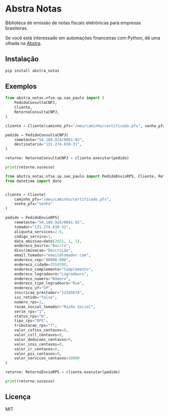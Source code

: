 # Abstra Notas

Biblioteca de emissão de notas fiscais eletrônicas para empresas brasileiras.


Se você está interessado em automações financeiras com Python, dê uma olhada na [Abstra](https://abstra.io/).

## Instalação

```bash
pip install abstra_notas
```

## Exemplos

```python
from abstra_notas.nfse.sp.sao_paulo import (
    PedidoConsultaCNPJ,
    Cliente,
    RetornoConsultaCNPJ,
)

cliente = Cliente(caminho_pfx="/meu/caminho/certificado.pfx", senha_pfx="senha")

pedido = PedidoConsultaCNPJ(
    remetente="54.188.924/0001-92",
    destinatario="131.274.830-31",
)

retorno: RetornoConsultaCNPJ = cliente.executar(pedido)

print(retorno.sucesso)
```

```python
from abstra_notas.nfse.sp.sao_paulo import PedidoEnvioRPS, Cliente, RetornoEnvioRPS
from datetime import date


cliente = Cliente(
    caminho_pfx="/meu/caminho/certificado.pfx",
    senha_pfx="senha"
)

pedido = PedidoEnvioRPS(
    remetente="54.188.924/0001-92",
    tomador="131.274.830-31",
    aliquota_servicos=2.0,
    codigo_servico=1,
    data_emissao=date(2021, 1, 1),
    endereco_bairro="Bairro",
    discriminacao="Descrição",
    email_tomador="email@tomador.com",
    endereco_cep="00000-000",
    endereco_cidade=3550308,
    endereco_complemento="Complemento",
    endereco_logradouro="Logradouro",
    endereco_numero="Número",
    endereco_tipo_logradouro="Rua",
    endereco_uf="SP",
    inscricao_prestador="12345678",
    iss_retido="false",
    numero_rps=1,
    razao_social_tomador="Razão Social",
    serie_rps="1",
    status_rps="N",
    tipo_rps="RPS",
    tributacao_rps="T",
    valor_cofins_centavos=0,
    valor_csll_centavos=0,
    valor_deducoes_centavos=0,
    valor_inss_centavos=0,
    valor_ir_centavos=0,
    valor_pis_centavos=0,
    valor_servicos_centavos=10000
)

retorno: RetornoEnvioRPS = cliente.executar(pedido)

print(retorno.sucesso)
```

## Licença

MIT

